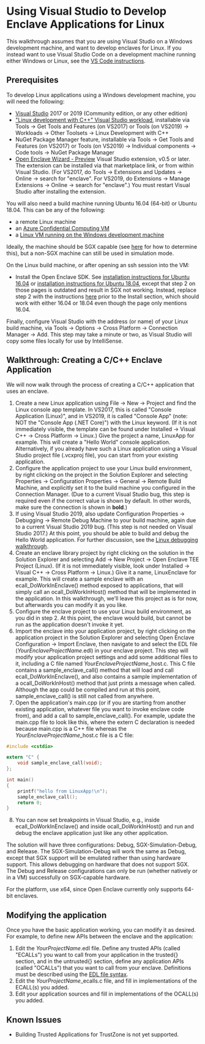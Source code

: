 # Using Visual Studio to Develop Enclave Applications for Linux

This walkthrough assumes that you are using Visual Studio on a Windows development
machine, and want to develop enclaves for Linux.  If you instead want to use Visual
Studio Code on a development machine running either Windows or Linux, see the
[VS Code instructions](https://github.com/microsoft/openenclave/blob/feature.new_platforms/new_platforms/vscode-extension/README.md).

## Prerequisites

To develop Linux applications using a Windows development machine, you will need the following:

- [Visual Studio](https://visualstudio.microsoft.com/downloads/) 2017 or 2019
  (Community edition, or any other edition)
- ["Linux development with C++" Visual Studio workload](https://devblogs.microsoft.com/cppblog/linux-development-with-c-in-visual-studio/),
  installable via Tools -> Get Tools and Features (on VS2017) or Tools (on VS2019) ->
  Workloads -> Other Toolsets -> Linux Development with C++
- NuGet Package Manager feature, installable via Tools -> Get Tools and Features (on VS2017) or Tools (on VS2019) ->
  Individual components -> Code tools -> NuGet Package Manager
- [Open Enclave Wizard - Preview](https://marketplace.visualstudio.com/items?itemName=MS-TCPS.OpenEnclaveSDK-VSIX)
  Visual Studio extension, v0.5 or later.  The extension can be installed via that marketplace link, or from within
  Visual Studio.  (For VS2017, do Tools -> Extensions and Updates -> Online -> search for "enclave".  For VS2019,
  do Extensions -> Manage Extensions -> Online -> search for "enclave".)  You must restart Visual Studio after
  installing the extension.

You will also need a build machine running Ubuntu 16.04 (64-bit) or Ubuntu 18.04.  This can be
any of the following:
- a remote Linux machine
- an [Azure Confidential Computing VM](https://azure.microsoft.com/en-us/solutions/confidential-compute/)
- a [Linux VM running on the Windows development machine](HyperVLinuxVMSetup.md)

Ideally, the machine should be SGX capable (see [here](https://github.com/microsoft/openenclave/blob/master/docs/GettingStartedDocs/SGXSupportLevel.md) for how to
determine this), but a non-SGX machine can still be used in simulation mode.  

On the Linux build machine, or after opening an ssh session into the VM:

- Install the Open Enclave SDK.  See [installation instructions for Ubuntu 16.04](https://github.com/microsoft/openenclave/blob/master/docs/GettingStartedDocs/install_oe_sdk-Ubuntu_16.04.md)
  or [installation instructions for Ubuntu 18.04](https://github.com/microsoft/openenclave/blob/master/docs/GettingStartedDocs/install_oe_sdk-Ubuntu_18.04.md), except that step 2 on those pages is outdated and result
  in SGX not working.  Instead, replace step 2 with the instructions
  [here](https://github.com/microsoft/openenclave/blob/master/docs/GettingStartedDocs/Contributors/SGX1GettingStarted.md)
  prior to the Install section, which should work with either 16.04 or 18.04 even though
  the page only mentions 16.04.

Finally, configure Visual Studio with the address (or name) of your Linux build machine,
via Tools -> Options -> Cross Platform -> Connection Manager -> Add. This step may take
a minute or two, as Visual Studio will copy some files locally for use by IntelliSense.

## Walkthrough: Creating a C/C++ Enclave Application

We will now walk through the process of creating a C/C++ application that uses an enclave.

1. Create a new Linux application using File -> New -> Project and find the Linux console
   app template.  In VS2017, this is called "Console Application (Linux)", and in VS2019,
   it is called "Console App" (note: NOT the "Console App (.NET Core)") with the Linux
   keyword.  (If it is not immediately visible, the template can be found under
   Installed -> Visual C++ -> Cross Platform -> Linux.)
   Give the project a name, LinuxApp for example.  This will create a "Hello World" console application.  
   Alternatively, if you already have such a Linux application using a Visual Studio project
   file (.vcxproj file), you can start from your existing application.
2. Configure the application project to use your Linux build environment, by right clicking
   on the project in the Solution Explorer and selecting Properties -> Configuration
   Properties -> General -> Remote Build Machine, and explicitly set it to the build machine
   you configured in the Connection Manager.  (Due to a current Visual Studio bug, this step
   is required even if the correct value is shown by default. In other words, make sure the
   connection is shown in **bold**.)
3. If using Visual Studio 2019, also update Configuration Properties -> Debugging -> Remote
   Debug Machine to your build machine, again due to a current Visual Studio 2019 bug.
   (This step is not needed on Visual Studio 2017.)  At this point, you should be able to
   build and debug the Hello World application. For further discussion, see the
   [Linux debugging walkthrough](https://docs.microsoft.com/en-us/cpp/linux/deploy-run-and-debug-your-linux-project?view=vs-2019).
4. Create an enclave library project by right clicking on the solution in the Solution Explorer
   and selecting Add -> New Project -> Open Enclave TEE Project (Linux).  (If it is not
   immediately visible, look under Installed -> Visual C++ -> Cross Platform -> Linux.)  Give it a name,
   LinuxEnclave for example.  This will create a sample enclave with an ecall\_DoWorkInEnclave()
   method exposed to applications, that will simply call an ocall\_DoWorkInHost() method that
   will be implemented in the application.   In this walkthrough, we'll leave this project
   as is for now, but afterwards you can modify it as you like.
5. Configure the enclave project to use your Linux build environment, as you did in step 2.
   At this point, the enclave would build, but cannot be run as the application doesn't
   invoke it yet.
6. Import the enclave into your application project, by right clicking on the application
   project in the Solution Explorer and selecting Open Enclave Configuration -> Import Enclave,
   then navigate to and select the EDL file (_YourEnclaveProjectName_.edl) in your enclave project.
   This step will modify your application project settings and add some additional files to it,
   including a C file named _YourEnclaveProjectName_\_host.c.  This C file contains a
   sample\_enclave\_call() method that will load and call
   ecall\_DoWorkInEnclave(), and also contains a sample implementation of a ocall\_DoWorkInHost()
   method that just prints a message when called.  Although the app could be compiled and run
   at this point, sample\_enclave\_call() is still not called from anywhere.
7. Open the application's main.cpp (or if you are starting from another existing application,
   whatever file you want to invoke enclave code from), and add a call to sample\_enclave\_call().
   For example, update the main.cpp file to look like this, where the extern C declaration is needed
   because main.cpp is a C++ file whereas the _YourEnclaveProjectName_\_host.c file is a C file:
```C
#include <cstdio>

extern "C" {
    void sample_enclave_call(void);
};

int main()
{
    printf("hello from LinuxApp!\n");
    sample_enclave_call();
    return 0;
}
```
8. You can now set breakpoints in Visual Studio, e.g., inside ecall\_DoWorkInEnclave() and inside
   ocall\_DoWorkInHost() and run and debug the enclave application just like any other application.

The solution will have three configurations: Debug, SGX-Simulation-Debug, and Release.
The SGX-Simulation-Debug will work the same as Debug, except that SGX support will be emulated
rather than using hardware support.  This allows debugging on hardware that does not support SGX.
The Debug and Release configurations can only be run (whether natively or in a VM) successfully on 
SGX-capable hardware.

For the platform, use x64, since Open Enclave currently only supports 64-bit enclaves.

## Modifying the application

Once you have the basic application working, you can modify it as desired.  For example, to
define new APIs between the enclave and the application:

1. Edit the _YourProjectName_.edl file. Define any trusted APIs (called "ECALLs") you
   want to call from your application in the trusted{} section, and in the untrusted{}
   section, define any application APIs (called "OCALLs") that you want to call from
   your enclave.  Definitions must be described using the
   [EDL file syntax](https://software.intel.com/en-us/sgx-sdk-dev-reference-enclave-definition-language-file-syntax).
2. Edit the _YourProjectName_\_ecalls.c file, and fill in implementations of the ECALL(s) you added.
3. Edit your application sources and fill in implementations of the OCALL(s) you added.

## Known Issues

- Building Trusted Applications for TrustZone is not yet supported.
